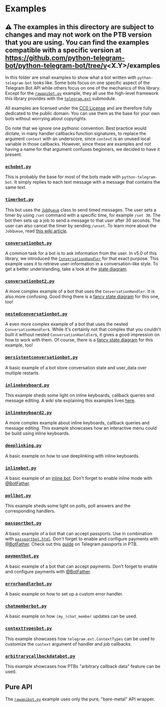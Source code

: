 # Examples
## ⚠️ The examples in this directory are subject to changes and may not work on the PTB version that you are using. You can find the examples compatible with a specific version at https://github.com/python-telegram-bot/python-telegram-bot/tree/v<X.Y>/examples

In this folder are small examples to show what a bot written with `python-telegram-bot` looks like. Some bots focus on one specific aspect of the Telegram Bot API while others focus on one of the mechanics of this library. Except for the [`rawapibot.py`](#pure-api) example, they all use the high-level framework this library provides with the [`telegram.ext`](https://python-telegram-bot.readthedocs.io/en/latest/telegram.ext.html) submodule.

All examples are licensed under the [CC0 License](https://github.com/python-telegram-bot/python-telegram-bot/blob/master/examples/LICENSE.txt) and are therefore fully dedicated to the public domain. You can use them as the base for your own bots without worrying about copyrights.

Do note that we ignore one pythonic convention. Best practice would dictate, in many handler callbacks function signatures, to replace the argument `context` with an underscore, since `context` is an unused local variable in those callbacks. However, since these are examples and not having a name for that argument confuses beginners, we decided to have it present.

### [`echobot.py`](https://github.com/python-telegram-bot/python-telegram-bot/blob/master/examples/echobot.py)
This is probably the base for most of the bots made with `python-telegram-bot`. It simply replies to each text message with a message that contains the same text.

### [`timerbot.py`](https://github.com/python-telegram-bot/python-telegram-bot/blob/master/examples/timerbot.py)
This bot uses the [`JobQueue`](https://python-telegram-bot.readthedocs.io/en/latest/telegram.ext.jobqueue.html) class to send timed messages. The user sets a timer by using `/set` command with a specific time, for example `/set 30`. The bot then sets up a job to send a message to that user after 30 seconds. The user can also cancel the timer by sending `/unset`. To learn more about the `JobQueue`, read [this wiki article](https://github.com/python-telegram-bot/python-telegram-bot/wiki/Extensions-%E2%80%93-JobQueue).

### [`conversationbot.py`](https://github.com/python-telegram-bot/python-telegram-bot/blob/master/examples/conversationbot.py)
A common task for a bot is to ask information from the user. In v5.0 of this library, we introduced the [`ConversationHandler`](https://python-telegram-bot.readthedocs.io/en/latest/telegram.ext.conversationhandler.html) for that exact purpose. This example uses it to retrieve user-information in a conversation-like style. To get a better understanding, take a look at the [state diagram](https://github.com/python-telegram-bot/python-telegram-bot/blob/master/examples/conversationbot.png).

### [`conversationbot2.py`](https://github.com/python-telegram-bot/python-telegram-bot/blob/master/examples/conversationbot2.py)
A more complex example of a bot that uses the `ConversationHandler`. It is also more confusing. Good thing there is a [fancy state diagram](https://github.com/python-telegram-bot/python-telegram-bot/blob/master/examples/conversationbot2.png) for this one, too!

### [`nestedconversationbot.py`](https://github.com/python-telegram-bot/python-telegram-bot/blob/master/examples/nestedconversationbot.py)
A even more complex example of a bot that uses the nested `ConversationHandler`s. While it's certainly not that complex that you couldn't built it without nested `ConversationHanldler`s, it gives a good impression on how to work with them. Of course, there is a [fancy state diagram](https://github.com/python-telegram-bot/python-telegram-bot/blob/master/examples/nestedconversationbot.png) for this example, too!

### [`persistentconversationbot.py`](https://github.com/python-telegram-bot/python-telegram-bot/blob/master/examples/persistentconversationbot.py)
A basic example of a bot store conversation state and user_data over multiple restarts.

### [`inlinekeyboard.py`](https://github.com/python-telegram-bot/python-telegram-bot/blob/master/examples/inlinekeyboard.py)
This example sheds some light on inline keyboards, callback queries and message editing. A wiki site explaining this examples lives [here](https://github.com/python-telegram-bot/python-telegram-bot/wiki/InlineKeyboard-Example).

### [`inlinekeyboard2.py`](https://github.com/python-telegram-bot/python-telegram-bot/blob/master/examples/inlinekeyboard2.py)
A more complex example about inline keyboards, callback queries and message editing. This example showcases how an interactive menu could be build using inline keyboards.

### [`deeplinking.py`](https://github.com/python-telegram-bot/python-telegram-bot/blob/master/examples/deeplinking.py)
A basic example on how to use deeplinking with inline keyboards.

### [`inlinebot.py`](https://github.com/python-telegram-bot/python-telegram-bot/blob/master/examples/inlinebot.py)
A basic example of an [inline bot](https://core.telegram.org/bots/inline). Don't forget to enable inline mode with [@BotFather](https://telegram.me/BotFather).

### [`pollbot.py`](https://github.com/python-telegram-bot/python-telegram-bot/blob/master/examples/pollbot.py)
This example sheds some light on polls, poll answers and the corresponding handlers.

### [`passportbot.py`](https://github.com/python-telegram-bot/python-telegram-bot/blob/master/examples/passportbot.py)
A basic example of a bot that can accept passports. Use in combination with [`passportbot.html`](https://github.com/python-telegram-bot/python-telegram-bot/blob/master/examples/passportbot.html). Don't forget to enable and configure payments with [@BotFather](https://telegram.me/BotFather). Check out this [guide](https://github.com/python-telegram-bot/python-telegram-bot/wiki/Telegram-Passport) on Telegram passports in PTB.

### [`paymentbot.py`](https://github.com/python-telegram-bot/python-telegram-bot/blob/master/examples/paymentbot.py)
A basic example of a bot that can accept payments. Don't forget to enable and configure payments with [@BotFather](https://telegram.me/BotFather).

### [`errorhandlerbot.py`](https://github.com/python-telegram-bot/python-telegram-bot/blob/master/examples/errorhandlerbot.py)
A basic example on how to set up a custom error handler.

### [`chatmemberbot.py`](https://github.com/python-telegram-bot/python-telegram-bot/blob/master/examples/chatmemberbot.py)
A basic example on how `(my_)chat_member` updates can be used.

### [`contexttypesbot.py`](https://github.com/python-telegram-bot/python-telegram-bot/blob/master/examples/contexttypesbot.py)
This example showcases how `telegram.ext.ContextTypes` can be used to customize the `context` argument of handler and job callbacks.

### [`arbitrarycallbackdatabot.py`](https://github.com/python-telegram-bot/python-telegram-bot/blob/master/examples/arbitrarycallbackdatabot.py)
This example showcases how PTBs "arbitrary callback data" feature can be used.

## Pure API
The [`rawapibot.py`](https://github.com/python-telegram-bot/python-telegram-bot/blob/master/examples/rawapibot.py) example uses only the pure, "bare-metal" API wrapper.
